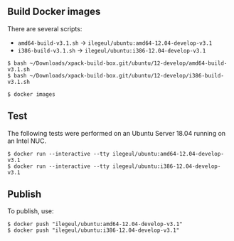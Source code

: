 
## Build Docker images

There are several scripts:

- `amd64-build-v3.1.sh` -> `ilegeul/ubuntu:amd64-12.04-develop-v3.1`
- `i386-build-v3.1.sh` -> `ilegeul/ubuntu:i386-12.04-develop-v3.1`

```console
$ bash ~/Downloads/xpack-build-box.git/ubuntu/12-develop/amd64-build-v3.1.sh
$ bash ~/Downloads/xpack-build-box.git/ubuntu/12-develop/i386-build-v3.1.sh

$ docker images
```

## Test

The following tests were performed on an Ubuntu Server
18.04 running on an Intel NUC.

```console
$ docker run --interactive --tty ilegeul/ubuntu:amd64-12.04-develop-v3.1
$ docker run --interactive --tty ilegeul/ubuntu:i386-12.04-develop-v3.1
```

## Publish

To publish, use:

```console
$ docker push "ilegeul/ubuntu:amd64-12.04-develop-v3.1"
$ docker push "ilegeul/ubuntu:i386-12.04-develop-v3.1"
```
